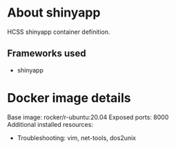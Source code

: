 # About shinyapp
HCSS shinyapp container definition.    

## Frameworks used
- shinyapp  

# Docker image details 
Base image: rocker/r-ubuntu:20.04
Exposed ports: 8000  
Additional installed resources:  
- Troubleshooting: vim, net-tools, dos2unix  